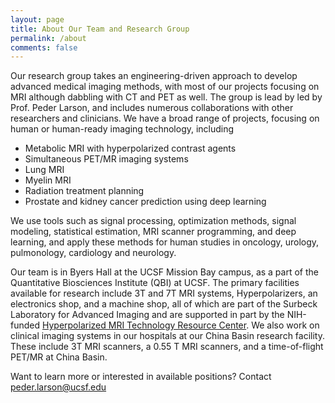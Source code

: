 ```yaml
---
layout: page
title: About Our Team and Research Group
permalink: /about
comments: false
---
```


Our research group takes an engineering-driven approach to develop advanced medical imaging methods, with most of our projects focusing on MRI although dabbling with CT and PET as well.   The group is lead by led by Prof. Peder Larson, and includes numerous collaborations with other researchers and clinicians.  We have a broad range of projects, focusing on human or human-ready imaging technology, including
   * Metabolic MRI with hyperpolarized contrast agents
   * Simultaneous PET/MR imaging systems
   * Lung MRI
   * Myelin MRI
   * Radiation treatment planning
   * Prostate and kidney cancer prediction using deep learning

We use tools such as signal processing, optimization methods, signal modeling, statistical estimation, MRI scanner programming, and deep learning, and apply these methods for human studies in oncology, urology, pulmonology, cardiology and neurology.

Our team is in Byers Hall at the UCSF Mission Bay campus, as a part of the Quantitative Biosciences Institute (QBI) at UCSF. The primary facilities available for research include 3T and 7T MRI systems, Hyperpolarizers, an electronics shop, and a machine shop, all of which are part of the Surbeck Laboratory for Advanced Imaging and are supported in part by the NIH-funded [Hyperpolarized MRI Technology Resource Center](https://hyperpolarizedmri.ucsf.edu/). We also work on clinical imaging systems in our hospitals at our China Basin research facility.  These include 3T MRI scanners, a 0.55 T MRI scanners, and a time-of-flight PET/MR at China Basin.

Want to learn more or interested in available positions?  Contact peder.larson@ucsf.edu
